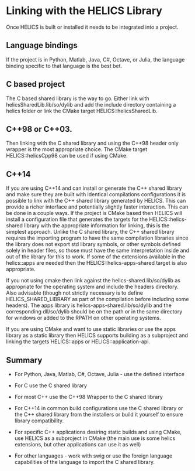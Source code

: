 # Linking with the HELICS Library

Once HELICS is built or installed it needs to be integrated into a project.  

## Language bindings
If the project is in Python, Matlab, Java, C#, Octave, or Julia, the language binding specific to that language is the best bet.

## C based project
The C based shared library is the way to go.  Either link with helicsSharedLib.lib/so/dylib and add the include directory containing a helics folder or link the CMake target HELICS::helicsSharedLib.

## C++98 or C++03.  
Then linking with the C shared library and using the C++98 header only wrapper is the most appropriate choice.  The CMake target HELICS::helicsCpp98 can be used if using CMake.  

## C++14
If you are using C++14 and can install or generate the C++ shared library and make sure they are built with identical compilations configurations it is possible to link with the C++ shared library generated by HELICS.  This can provide a richer interface and potentially slightly faster interaction.
This can be done in a couple ways.  If the project is CMake based then HELICS will install a configuration file that generates the targets for the HELICS::helics-shared library with the appropriate information for linking,  this is the simplest approach.  Unlike the C shared library, the C++ shared library requires the importing program to have the same compilation libraries since the library does not export std library symbols, or other symbols defined solely in header files, so those must have the same interpretation inside and out of the library for this to work.  If some of the extensions available in the helics::apps are needed then the HELICS::helics-apps-shared target is also appropriate.

If you not using cmake then link against the helics-shared.lib/so/dylib as appropriate for the operating system and include the headers directory.  Also advisable (though not strictly necessary is to define HELICS_SHARED_LIBRARY as part of the compilation before including some headers).  The apps library is helics-apps-shared.lib/so/dylib  and the corresponding dll/so/dylib should be on the path or in the same directory for windows or added to the RPATH on other operating systems.  

If you are using CMake and want to use static libraries or use the apps library as a static library then HELICS supports building as a subproject and linking the targets HELICS::apps or HELICS::application-api.  


## Summary

-   For Python, Java, Matlab, C#, Octave, Julia  - use the defined interface
-   For C  use the C shared library
-   For most C++ use the C++98 Wrapper to the C shared library
-   For C++14 in common build configurations use the C shared library or the C++ shared library from the installers or build it yourself to ensure library compatibility.
-   For specific C++ applications desiring static builds and using CMake, use HELICS as a subproject in CMake (the main use is some helics extensions, but other applications can use it as well)

-   For other languages - work with swig or use the foreign language capabilities of the language to import the C shared library.  
